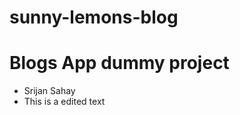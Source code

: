# sunny-lemons-blog

<h1>Blogs App dummy project</h1>
<ul>
<li>Srijan Sahay </li>

<li> This is a edited text </li>


